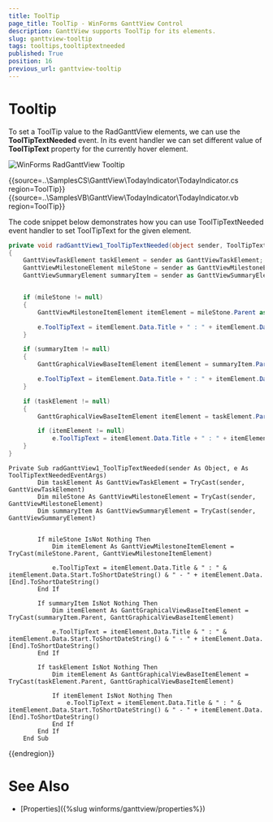 ```yaml
---
title: ToolTip
page_title: ToolTip - WinForms GanttView Control
description: GanttView supports ToolTip for its elements.
slug: ganttview-tooltip
tags: tooltips,tooltiptextneeded
published: True
position: 16
previous_url: ganttview-tooltip
---
```


# Tooltip
 
To set a ToolTip value to the RadGanttView elements, we can use the __ToolTipTextNeeded__ event. In its event handler we can set different value of __ToolTipText__ property for the currently hover element. 

![WinForms RadGanttView Tooltip](images/ganttview-tooltip001.png)


{{source=..\SamplesCS\GanttView\TodayIndicator\TodayIndicator.cs region=ToolTip}} 
{{source=..\SamplesVB\GanttView\TodayIndicator\TodayIndicator.vb region=ToolTip}} 

The code snippet below demonstrates how you can use ToolTipTextNeeded event handler to set ToolTipText for the given element.

````C#
private void radGanttView1_ToolTipTextNeeded(object sender, ToolTipTextNeededEventArgs e)
{
    GanttViewTaskElement taskElement = sender as GanttViewTaskElement;
    GanttViewMilestoneElement mileStone = sender as GanttViewMilestoneElement;
    GanttViewSummaryElement summaryItem = sender as GanttViewSummaryElement;


    if (mileStone != null)
    {
        GanttViewMilestoneItemElement itemElement = mileStone.Parent as GanttViewMilestoneItemElement;

        e.ToolTipText = itemElement.Data.Title + " : " + itemElement.Data.Start.ToShortDateString() + " - " + itemElement.Data.End.ToShortDateString();
    }

    if (summaryItem != null)
    {
        GanttGraphicalViewBaseItemElement itemElement = summaryItem.Parent as GanttGraphicalViewBaseItemElement;

        e.ToolTipText = itemElement.Data.Title + " : " + itemElement.Data.Start.ToShortDateString() + " - " + itemElement.Data.End.ToShortDateString();
    }

    if (taskElement != null)
    {
        GanttGraphicalViewBaseItemElement itemElement = taskElement.Parent as GanttGraphicalViewBaseItemElement;

        if (itemElement != null)
            e.ToolTipText = itemElement.Data.Title + " : " + itemElement.Data.Start.ToShortDateString() + " - " + itemElement.Data.End.ToShortDateString();
    }
}

````
````VB.NET
Private Sub radGanttView1_ToolTipTextNeeded(sender As Object, e As ToolTipTextNeededEventArgs)
        Dim taskElement As GanttViewTaskElement = TryCast(sender, GanttViewTaskElement)
        Dim mileStone As GanttViewMilestoneElement = TryCast(sender, GanttViewMilestoneElement)
        Dim summaryItem As GanttViewSummaryElement = TryCast(sender, GanttViewSummaryElement)


        If mileStone IsNot Nothing Then
            Dim itemElement As GanttViewMilestoneItemElement = TryCast(mileStone.Parent, GanttViewMilestoneItemElement)

            e.ToolTipText = itemElement.Data.Title & " : " & itemElement.Data.Start.ToShortDateString() & " - " + itemElement.Data.[End].ToShortDateString()
        End If

        If summaryItem IsNot Nothing Then
            Dim itemElement As GanttGraphicalViewBaseItemElement = TryCast(summaryItem.Parent, GanttGraphicalViewBaseItemElement)

            e.ToolTipText = itemElement.Data.Title & " : " & itemElement.Data.Start.ToShortDateString() & " - " + itemElement.Data.[End].ToShortDateString()
        End If

        If taskElement IsNot Nothing Then
            Dim itemElement As GanttGraphicalViewBaseItemElement = TryCast(taskElement.Parent, GanttGraphicalViewBaseItemElement)

            If itemElement IsNot Nothing Then
                e.ToolTipText = itemElement.Data.Title & " : " & itemElement.Data.Start.ToShortDateString() & " - " + itemElement.Data.[End].ToShortDateString()
            End If
        End If
    End Sub

````

{{endregion}} 


# See Also

* [Properties]({%slug winforms/ganttview/properties%})
